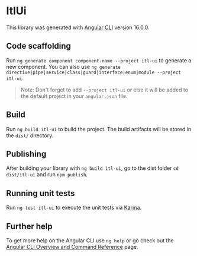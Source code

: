# ItlUi

This library was generated with [Angular CLI](https://github.com/angular/angular-cli) version 16.0.0.

## Code scaffolding

Run `ng generate component component-name --project itl-ui` to generate a new component. You can also use `ng generate directive|pipe|service|class|guard|interface|enum|module --project itl-ui`.
> Note: Don't forget to add `--project itl-ui` or else it will be added to the default project in your `angular.json` file. 

## Build

Run `ng build itl-ui` to build the project. The build artifacts will be stored in the `dist/` directory.

## Publishing

After building your library with `ng build itl-ui`, go to the dist folder `cd dist/itl-ui` and run `npm publish`.

## Running unit tests

Run `ng test itl-ui` to execute the unit tests via [Karma](https://karma-runner.github.io).

## Further help

To get more help on the Angular CLI use `ng help` or go check out the [Angular CLI Overview and Command Reference](https://angular.io/cli) page.
